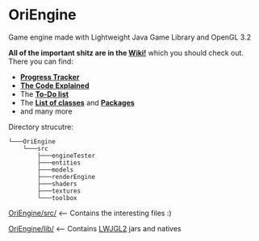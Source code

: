 # OriEngine
Game engine made with Lightweight Java Game Library and OpenGL 3.2

**All of the important shitz are in the [Wiki!](https://github.com/ivanorsolic/OriEngine/wiki)** which you should check out.
There you can find:
* [**Progress Tracker**](https://github.com/ivanorsolic/OriEngine/wiki/About#progress-tracker)
* [**The Code Explained**](https://github.com/ivanorsolic/OriEngine/wiki/The-Code-Explained)
* The [**To-Do list**](https://github.com/ivanorsolic/OriEngine/wiki/About#to-do-list)
* The [**List of classes**](https://github.com/ivanorsolic/OriEngine/wiki/About#list-of-classes) and [**Packages**](https://github.com/ivanorsolic/OriEngine/wiki/About#list-of-packages)
* and many more

Directory strucutre:
```
└───OriEngine
    └───src
        ├───engineTester
        ├───entities
        ├───models
        ├───renderEngine
        ├───shaders
        ├───textures
        └───toolbox
```
[OriEngine/src/](https://github.com/ivanorsolic/OriEngine/tree/master/OriEngine/src) <-- Contains the interesting files :)

[OriEngine/lib/](https://github.com/ivanorsolic/OriEngine/tree/master/OriEngine/lib) <-- Contains [LWJGL2](https://github.com/LWJGL/lwjgl3) jars and natives
